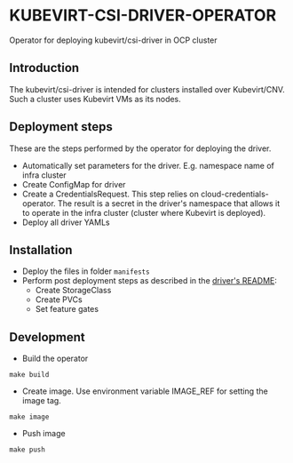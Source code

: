 # KUBEVIRT-CSI-DRIVER-OPERATOR
Operator for deploying kubevirt/csi-driver in OCP cluster
## Introduction
The kubevirt/csi-driver is intended for clusters installed over Kubevirt/CNV.
Such a cluster uses Kubevirt VMs as its nodes.
## Deployment steps
These are the steps performed by the operator for deploying the driver.
* Automatically set parameters for the driver. E.g. namespace name of infra cluster
* Create ConfigMap for driver
* Create a CredentialsRequest. This step relies on cloud-credentials-operator. The result is a secret in the driver's namespace that allows it to operate in the infra cluster (cluster where Kubevirt is deployed).
* Deploy all driver YAMLs
## Installation
* Deploy the files in folder `manifests`
* Perform post deployment steps as described in the [driver's README](https://github.com/kubevirt/csi-driver):
  * Create StorageClass
  * Create PVCs
  * Set feature gates
## Development
* Build the operator
```
make build
```
* Create image. Use environment variable IMAGE_REF for setting the image tag.
```
make image
```
* Push image
```
make push
```
